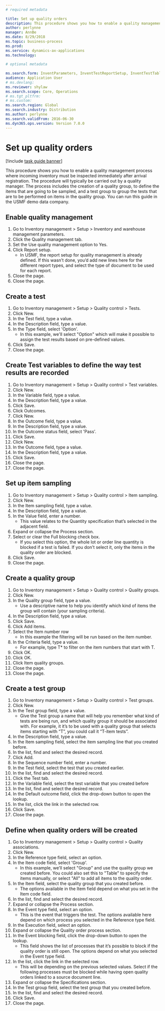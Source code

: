 ```yaml
--- 
# required metadata 
 
title: Set up quality orders
description: This procedure shows you how to enable a quality management process where incoming inventory must be inspected immediately after arrival registration. 
author: perlynne
manager: AnnBe 
ms.date: 8/29/2018
ms.topic: business-process 
ms.prod:  
ms.service: dynamics-ax-applications 
ms.technology:  
 
# optional metadata 
 
ms.search.form: InventParameters, InventTestReportSetup, InventTestTable, DefaultDashboard, InventTestVariable, InventTestVariableOutcome, InventItemSampling, InventTestQualityGroup, InventTestItemQualityGroupAdd, SysQueryForm, InventTestItemQualityGroup, InventTestGroup, InventTestAssociationTable   
audience: Application User 
# ms.devlang:  
ms.reviewer: shylaw
ms.search.scope: Core, Operations 
# ms.tgt_pltfrm:  
# ms.custom:  
ms.search.region: Global
ms.search.industry: Distribution
ms.author: perlynne
ms.search.validFrom: 2016-06-30 
ms.dyn365.ops.version: Version 7.0.0 
---
```

# Set up quality orders

[!include [task guide banner](../../includes/task-guide-banner.md)]

This procedure shows you how to enable a quality management process where incoming inventory must be inspected immediately after arrival registration. The procedure will typically be carried out by a quality manager. The process includes the creation of a quality group, to define the items that are going to be sampled, and a test group to group the tests that are to be performed on items in the quality group. You can run this guide in the USMF demo data company.


## Enable quality management
1. Go to Inventory management > Setup > Inventory and warehouse management parameters.
2. Click the Quality management tab.
3. Set the Use quality management option to Yes.
4. Click Report setup.
    * In USMF, the report setup for quality management is already defined. If this wasn’t done, you’d add new lines here for the different report types, and select the type of document to be used for each report.  
5. Close the page.
6. Close the page.

## Create a test
1. Go to Inventory management > Setup > Quality control > Tests.
2. Click New.
3. In the Test field, type a value.
4. In the Description field, type a value.
5. In the Type field, select 'Option'.
    * In this example, we'll select "Option" which will make it possible to assign the test results based on pre-defined values.  
6. Click Save.
7. Close the page.

## Create Test variables to define the way test results are recorded
1. Go to Inventory management > Setup > Quality control > Test variables.
2. Click New.
3. In the Variable field, type a value.
4. In the Description field, type a value.
5. Click Save.
6. Click Outcomes.
7. Click New.
8. In the Outcome field, type a value.
9. In the Description field, type a value.
10. In the Outcome status field, select 'Pass'.
11. Click Save.
12. Click New.
13. In the Outcome field, type a value.
14. In the Description field, type a value.
15. Click Save.
16. Close the page.
17. Close the page.

## Set up item sampling
1. Go to Inventory management > Setup > Quality control > Item sampling.
2. Click New.
3. In the Item sampling field, type a value.
4. In the Description field, type a value.
5. In the Value field, enter a number.
    * This value relates to the Quantity specification that’s selected in the adjacent field.  
6. Expand or collapse the Process section.
7. Select or clear the Full blocking check box.
    * If you select this option, the whole lot or order line quantity is blocked if a test is failed. If you don't select it, only the items in the quality order are blocked.  
8. Click Save.
9. Close the page.

## Create a quality group
1. Go to Inventory management > Setup > Quality control > Quality groups.
2. Click New.
3. In the Quality group field, type a value.
    * Use a descriptive name to help you identify which kind of items the group will contain (your sampling criteria).  
4. In the Description field, type a value.
5. Click Save.
6. Click Add items.
7. Select the Item number row
    * In this example the filtering will be run based on  the item number.  
8. In the Criteria field, type a value.
    * For example, type T* to filter on the item numbers that start with T.  
9. Click OK.
10. Click OK.
11. Click Item quality groups.
12. Close the page.
13. Close the page.

## Create a test group
1. Go to Inventory management > Setup > Quality control > Test groups.
2. Click New.
3. In the Test group field, type a value.
    * Give the Test group a name that will help you remember what kind of tests are being run, and which quality group it should be associated with. For example, it it’s to be used with a quality group that selects items starting with “T”, you could call it “T-item tests”.  
4. In the Description field, type a value.
5. In the Item sampling field, select the item sampling line that you created before.
6. In the list, find and select the desired record.
7. Click Add.
8. In the Sequence number field, enter a number.
9. In the Test field, select the test that you created earlier.
10. In the list, find and select the desired record.
11. Click the Test tab.
12. In the Variable field, select the test variable that you created before
13. In the list, find and select the desired record.
14. In the Default outcome field, click the drop-down button to open the lookup.
15. In the list, click the link in the selected row.
16. Click Save.
17. Close the page.

## Define when quality orders will be created
1. Go to Inventory management > Setup > Quality control > Quality associations.
2. Click New.
3. In the Reference type field, select an option.
4. In the Item code field, select 'Group'.
    * In this example, we’ll select "Group" and use the quality group we created before. You could also set this to "Table" to specify the items manually, or select "All" to add all items to the quality order.  
5. In the Item field, select the quality group that you created before.
    * The options available in the Item field depend on what you set in the Item code field.  
6. In the list, find and select the desired record.
7. Expand or collapse the Process section.
8. In the Event type field, select an option.
    * This is the event that triggers the test. The options available here depend on which process you selected in the Reference type field.  
9. In the Execution field, select an option.
10. Expand or collapse the Quality order process section.
11. In the Event blocking field, click the drop-down button to open the lookup.
    * This field shows the list of processes that it’s possible to block if the quality order is still open. The options depend on what you selected in the Event type field.  
12. In the list, click the link in the selected row.
    * This will be depending on the previous selected values. Select if the following processes must be blocked while having open quality orders linked to a source document line.  
13. Expand or collapse the Specifications section.
14. In the Test group field, select the test group that you created before.
15. In the list, find and select the desired record.
16. Click Save.
17. Close the page.

